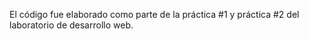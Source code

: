 El código fue elaborado como parte de la práctica #1 y práctica #2 del laboratorio de desarrollo web.